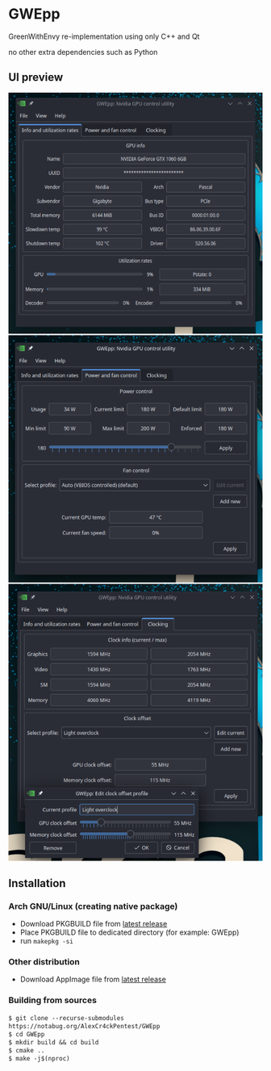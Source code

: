 # GWEpp
GreenWithEnvy re-implementation using only C++ and Qt

no other extra dependencies such as Python

## UI preview
![UI 1](img/ui1.png)
![UI 2](img/ui2.png)
![UI 3](img/ui3.png)

## Installation
### Arch GNU/Linux (creating native package)
* Download PKGBUILD file from [latest release](https://github.com/AlexandrAlexeev7119/GWEpp/releases/latest/download/PKGBUILD)
* Place PKGBUILD file to dedicated directory (for example: GWEpp)
* run `makepkg -si`

### Other distribution
* Download AppImage file from [latest release](https://github.com/AlexandrAlexeev7119/GWEpp/releases/latest/download/GWEpp-x86_64.AppImage )


### Building from sources
```
$ git clone --recurse-submodules https://notabug.org/AlexCr4ckPentest/GWEpp
$ cd GWEpp
$ mkdir build && cd build
$ cmake ..
$ make -j$(nproc)
```
